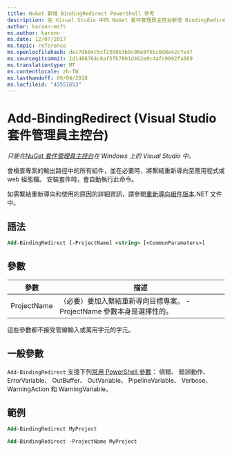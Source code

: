 ```yaml
---
title: NuGet 新增 BindingRedirect PowerShell 參考
description: 在 Visual Studio 中的 NuGet 套件管理員主控台新增 BindingRedirect PowerShell 命令參考。
author: karann-msft
ms.author: karann
ms.date: 12/07/2017
ms.topic: reference
ms.openlocfilehash: dec7db04c5cf239863b9c00e9f5bc0dde42c7e47
ms.sourcegitcommit: 1d1406764c6af5fb7801d462e0c4afc9092fa569
ms.translationtype: MT
ms.contentlocale: zh-TW
ms.lasthandoff: 09/04/2018
ms.locfileid: "43551653"
---
```

# <a name="add-bindingredirect-package-manager-console-in-visual-studio"></a>Add-BindingRedirect (Visual Studio 套件管理員主控台)

*只能在[NuGet 套件管理員主控台](package-manager-console.md)在 Windows 上的 Visual Studio 中。*

會檢查專案的輸出路徑中的所有組件，並在必要時，將繫結重新導向至應用程式或 web 組態檔。 安裝套件時，會自動執行此命令。

如需繫結重新導向和使用的原因的詳細資訊，請參閱[重新導向組件版本](/dotnet/framework/configure-apps/redirect-assembly-versions).NET 文件中。

## <a name="syntax"></a>語法

```ps
Add-BindingRedirect [-ProjectName] <string> [<CommonParameters>]
```

## <a name="parameters"></a>參數

| 參數 | 描述 |
| --- | --- |
| ProjectName | （必要）要加入繫結重新導向目標專案。 -ProjectName 參數本身是選擇性的。 |

這些參數都不接受管線輸入或萬用字元的字元。

## <a name="common-parameters"></a>一般參數

`Add-BindingRedirect` 支援下列[常用 PowerShell 參數](http://go.microsoft.com/fwlink/?LinkID=113216)： 偵錯、 錯誤動作、 ErrorVariable、 OutBuffer、 OutVariable、 PipelineVariable、 Verbose、 WarningAction 和 WarningVariable。

## <a name="examples"></a>範例

```ps
Add-BindingRedirect MyProject

Add-BindingRedirect -ProjectName MyProject
```